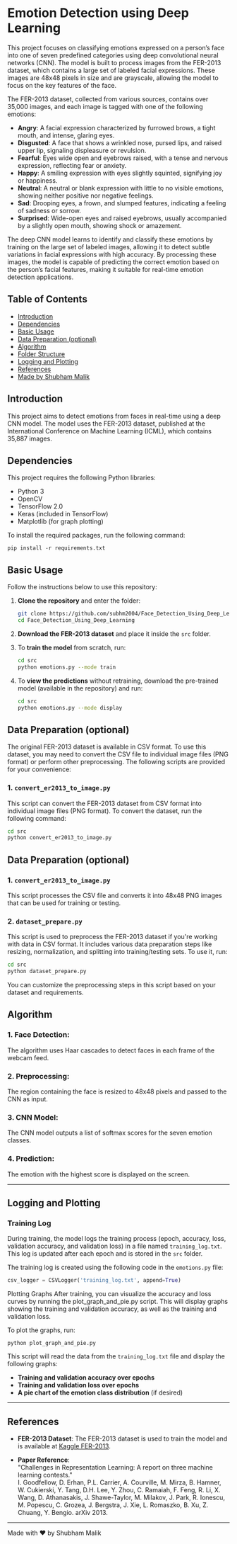 # Emotion Detection using Deep Learning

This project focuses on classifying emotions expressed on a person’s face into one of seven predefined categories using deep convolutional neural networks (CNN). The model is built to process images from the FER-2013 dataset, which contains a large set of labeled facial expressions. These images are 48x48 pixels in size and are grayscale, allowing the model to focus on the key features of the face.

The FER-2013 dataset, collected from various sources, contains over 35,000 images, and each image is tagged with one of the following emotions:

- **Angry**: A facial expression characterized by furrowed brows, a tight mouth, and intense, glaring eyes.
- **Disgusted**: A face that shows a wrinkled nose, pursed lips, and raised upper lip, signaling displeasure or revulsion.
- **Fearful**: Eyes wide open and eyebrows raised, with a tense and nervous expression, reflecting fear or anxiety.
- **Happy**: A smiling expression with eyes slightly squinted, signifying joy or happiness.
- **Neutral**: A neutral or blank expression with little to no visible emotions, showing neither positive nor negative feelings.
- **Sad**: Drooping eyes, a frown, and slumped features, indicating a feeling of sadness or sorrow.
- **Surprised**: Wide-open eyes and raised eyebrows, usually accompanied by a slightly open mouth, showing shock or amazement.

The deep CNN model learns to identify and classify these emotions by training on the large set of labeled images, allowing it to detect subtle variations in facial expressions with high accuracy. By processing these images, the model is capable of predicting the correct emotion based on the person’s facial features, making it suitable for real-time emotion detection applications.

## Table of Contents

- [Introduction](#introduction)
- [Dependencies](#dependencies)
- [Basic Usage](#basic-usage)
- [Data Preparation (optional)](#data-preparation-optional)
- [Algorithm](#algorithm)
- [Folder Structure](#folder-structure)
- [Logging and Plotting](#logging-and-plotting)
- [References](#references)
- [Made by Shubham Malik](#made-by-shubham-malik)

## Introduction

This project aims to detect emotions from faces in real-time using a deep CNN model. The model uses the FER-2013 dataset, published at the International Conference on Machine Learning (ICML), which contains 35,887 images.

## Dependencies

This project requires the following Python libraries:

- Python 3
- OpenCV
- TensorFlow 2.0
- Keras (included in TensorFlow)
- Matplotlib (for graph plotting)

To install the required packages, run the following command:
```
pip install -r requirements.txt

```

## Basic Usage

Follow the instructions below to use this repository:

1. **Clone the repository** and enter the folder:

    ```bash
    git clone https://github.com/subhm2004/Face_Detection_Using_Deep_Learning.git
    cd Face_Detection_Using_Deep_Learning
    ```

2. **Download the FER-2013 dataset** and place it inside the `src` folder.

3. To **train the model** from scratch, run:

    ```bash
    cd src
    python emotions.py --mode train
    ```

4. To **view the predictions** without retraining, download the pre-trained model (available in the repository) and run:

    ```bash
    cd src
    python emotions.py --mode display
    ```



## Data Preparation (optional)

The original FER-2013 dataset is available in CSV format. To use this dataset, you may need to convert the CSV file to individual image files (PNG format) or perform other preprocessing. The following scripts are provided for your convenience:

### 1. **`convert_er2013_to_image.py`**

This script can convert the FER-2013 dataset from CSV format into individual image files (PNG format). To convert the dataset, run the following command:

```bash
cd src
python convert_er2013_to_image.py
```
## Data Preparation (optional)

### 1. **`convert_er2013_to_image.py`**

This script processes the CSV file and converts it into 48x48 PNG images that can be used for training or testing.

### 2. **`dataset_prepare.py`**

This script is used to preprocess the FER-2013 dataset if you're working with data in CSV format. It includes various data preparation steps like resizing, normalization, and splitting into training/testing sets. To use it, run:

```bash
cd src
python dataset_prepare.py
```
You can customize the preprocessing steps in this script based on your dataset and requirements.


## Algorithm

### 1. **Face Detection**: 
The algorithm uses Haar cascades to detect faces in each frame of the webcam feed.

### 2. **Preprocessing**: 
The region containing the face is resized to 48x48 pixels and passed to the CNN as input.

### 3. **CNN Model**: 
The CNN model outputs a list of softmax scores for the seven emotion classes.

### 4. **Prediction**: 
The emotion with the highest score is displayed on the screen.

---

## Logging and Plotting

### **Training Log**
During training, the model logs the training process (epoch, accuracy, loss, validation accuracy, and validation loss) in a file named `training_log.txt`. This log is updated after each epoch and is stored in the `src` folder.

The training log is created using the following code in the `emotions.py` file:

```python
csv_logger = CSVLogger('training_log.txt', append=True)
```
Plotting Graphs
After training, you can visualize the accuracy and loss curves by running the plot_graph_and_pie.py script. This will display graphs showing the training and validation accuracy, as well as the training and validation loss.

To plot the graphs, run:
```
python plot_graph_and_pie.py
```
This script will read the data from the `training_log.txt` file and display the following graphs:

- **Training and validation accuracy over epochs**
- **Training and validation loss over epochs**
- **A pie chart of the emotion class distribution** (if desired)

---


## References

- **FER-2013 Dataset**: The FER-2013 dataset is used to train the model and is available at [Kaggle FER-2013](https://www.kaggle.com/c/challenges-in-representation-learning-facial-expression-recognition-challenge/data).
  
- **Paper Reference**:  
  "Challenges in Representation Learning: A report on three machine learning contests."  
  I. Goodfellow, D. Erhan, P.L. Carrier, A. Courville, M. Mirza, B. Hamner, W. Cukierski, Y. Tang, D.H. Lee, Y. Zhou, C. Ramaiah, F. Feng, R. Li, X. Wang, D. Athanasakis, J. Shawe-Taylor, M. Milakov, J. Park, R. Ionescu, M. Popescu, C. Grozea, J. Bergstra, J. Xie, L. Romaszko, B. Xu, Z. Chuang, Y. Bengio. arXiv 2013.


---
Made with ❤️ by Shubham Malik





